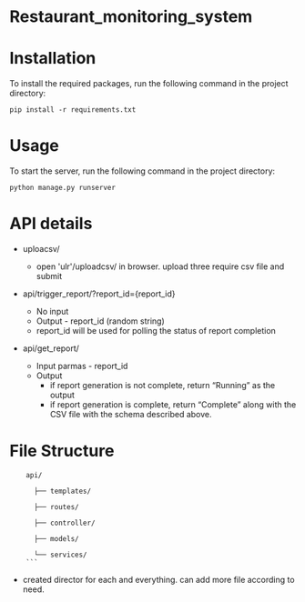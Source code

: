 # Restaurant_monitoring_system

# Installation
To install the required packages, run the following command in the project directory:

    pip install -r requirements.txt
    
# Usage
To start the server, run the following command in the project directory:

    python manage.py runserver

# API details
* uploacsv/
  * open 'ulr'/uploadcsv/ in browser. upload three require csv file and submit
  
* api/trigger_report/?report_id={report_id}
  * No input 
  * Output - report_id (random string) 
  * report_id will be used for polling the status of report completion
  
* api/get_report/
  * Input parmas - report_id
  * Output
    - if report generation is not complete, return “Running” as the output
    - if report generation is complete, return “Complete” along with the CSV file with the schema described above.
    
    
# File Structure

        api/
        
          ├── templates/
        
          ├── routes/
          
          ├── controller/
          
          ├── models/
          
          └── services/
        ```
* created director for each and everything. can add more file according to need.


